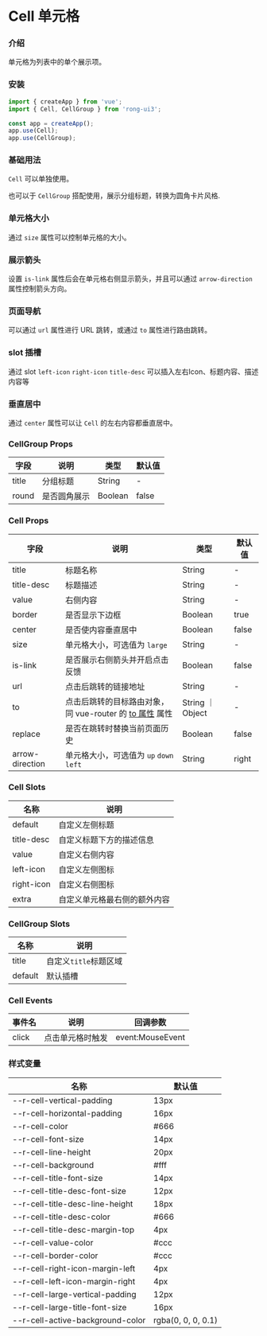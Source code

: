 # Cell 单元格

### 介绍

单元格为列表中的单个展示项。

### 安装

```javascript
import { createApp } from 'vue';
import { Cell, CellGroup } from 'rong-ui3';

const app = createApp();
app.use(Cell);
app.use(CellGroup);
```

### 基础用法
`Cell` 可以单独使用。
<script setup>
  import CellBase from '../demo/CellBase.vue?raw'
  import CellGroup from '../demo/CellGroup.vue?raw'
</script>
<HljsBlock :code="CellBase"></HljsBlock>

也可以于 `CellGroup` 搭配使用，展示分组标题，转换为圆角卡片风格.
<HljsBlock :code="CellGroup"></HljsBlock>


### 单元格大小
通过 `size` 属性可以控制单元格的大小。
<script setup>
  import CellSize from '../demo/CellSize.vue?raw'
</script>
<HljsBlock :code="CellSize"></HljsBlock>


### 展示箭头
设置 `is-link` 属性后会在单元格右侧显示箭头，并且可以通过 `arrow-direction` 属性控制箭头方向。
<script setup>
  import CellArrow from '../demo/CellArrow.vue?raw'
</script>
<HljsBlock :code="CellArrow"></HljsBlock>


### 页面导航
可以通过 `url` 属性进行 URL 跳转，或通过 `to` 属性进行路由跳转。
<script setup>
  import CellNav from '../demo/CellNav.vue?raw'
</script>
<HljsBlock :code="CellNav"></HljsBlock>


### slot 插槽
通过 slot `left-icon` `right-icon` `title-desc` 可以插入左右Icon、标题内容、描述内容等
<script setup>
  import CellSlot from '../demo/CellSlot.vue?raw'
</script>
<HljsBlock :code="CellSlot"></HljsBlock>

### 垂直居中
通过 `center` 属性可以让 `Cell` 的左右内容都垂直居中。
<script setup>
  import CellCenter from '../demo/CellCenter.vue?raw'
</script>
<HljsBlock :code="CellCenter"></HljsBlock>


### CellGroup Props

| 字段  | 说明         | 类型    | 默认值 |
|-------|------------|---------|--------|
| title | 分组标题     | String  | -      |
| round | 是否圆角展示 | Boolean | false  |

### Cell Props

| 字段        | 说明                                          | 类型             | 默认值           |
|-----------|----------------------------------------------|-----------------|------------------|
| title     | 标题名称                                      | String           | -                |
| title-desc| 标题描述                                      | String           | -                |
| value     | 右侧内容                                      | String           | -                |
| border    | 是否显示下边框                                    | Boolean          | true            |
| center    | 是否使内容垂直居中                                | Boolean          | false            |
| size      | 单元格大小，可选值为 `large`                       | String           | -                |
| is-link   | 是否展示右侧箭头并开启点击反馈                    | Boolean          | false            |
| url       | 点击后跳转的链接地址                             | String           | -         |
| to        | 点击后跳转的目标路由对象，同 vue-router 的 [to 属性](https://router.vuejs.org/zh/api/#to) 属性 | String ｜ Object | -                |
| replace   | 是否在跳转时替换当前页面历史                        | Boolean          | false           |
| arrow-direction  | 单元格大小，可选值为 `up` `down` `left`     | String           | right            |



### Cell Slots

| 名称       | 说明                         |
|------------|----------------------------|
| default    | 自定义左侧标题               |
| title-desc | 自定义标题下方的描述信息     |
| value      | 自定义右侧内容               |
| left-icon  | 自定义左侧图标               |
| right-icon | 自定义右侧图标               |
| extra      | 自定义单元格最右侧的额外内容 |

### CellGroup Slots

| 名称    | 说明                  |
|---------|---------------------|
| title   | 自定义`title`标题区域 |
| default | 默认插槽              |


### Cell Events

| 事件名 | 说明             | 回调参数         |
|--------|----------------|------------------|
| click  | 点击单元格时触发 | event:MouseEvent |



### 样式变量
| 名称                             | 默认值             |
|----------------------------------|--------------------|
| --r-cell-vertical-padding        | 13px               |
| --r-cell-horizontal-padding      | 16px               |
| --r-cell-color                   | #666               |
| --r-cell-font-size               | 14px               |
| --r-cell-line-height             | 20px               |
| --r-cell-background              | #fff               |
| --r-cell-title-font-size         | 14px               |
| --r-cell-title-desc-font-size    | 12px               |
| --r-cell-title-desc-line-height  | 18px               |
| --r-cell-title-desc-color        | #666               |
| --r-cell-title-desc-margin-top   | 4px                |
| --r-cell-value-color             | #ccc               |
| --r-cell-border-color            | #ccc               |
| --r-cell-right-icon-margin-left  | 4px                |
| --r-cell-left-icon-margin-right  | 4px                |
| --r-cell-large-vertical-padding  | 12px               |
| --r-cell-large-title-font-size   | 16px               |
| --r-cell-active-background-color | rgba(0, 0, 0, 0.1) |